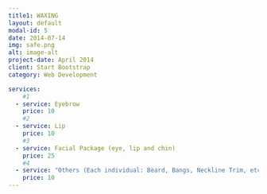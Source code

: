 ```yaml
---
title1: WAXING
layout: default
modal-id: 5
date: 2014-07-14
img: safe.png
alt: image-alt
project-date: April 2014
client: Start Bootstrap
category: Web Development

services:
    #1
  - service: Eyebrow
    price: 10
    #2
  - service: Lip
    price: 10
    #3
  - service: Facial Package (eye, lip and chin)
    price: 25
    #4
  - service: "Others (Each individual: Beard, Bangs, Neckline Trim, etc)"
    price: 10
---
```

